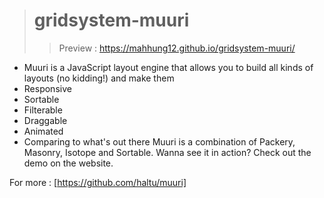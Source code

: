 > # gridsystem-muuri
>> Preview : https://mahhung12.github.io/gridsystem-muuri/

- Muuri is a JavaScript layout engine that allows you to build all kinds of layouts (no kidding!) and make them 
 - Responsive
 - Sortable 
 - Filterable 
 - Draggable
 - Animated 
- Comparing to what's out there Muuri is a combination of Packery, Masonry, Isotope and Sortable. Wanna see it in action? Check out the demo on the website.

For more : [https://github.com/haltu/muuri]

